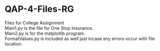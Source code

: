 # QAP-4-Files-RG<br>
Files for College Assignment<br>
Main1.py is the file for One Stop Insurance.<br>
Main2.py is for the matplotlib program.<br>
FormatValues.py is included as well just incase any errors occur with file location.<br>

